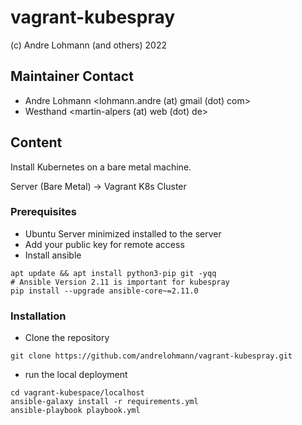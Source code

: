 # vagrant-kubespray

 (c) Andre Lohmann (and others) 2022

## Maintainer Contact
  * Andre Lohmann
    <lohmann.andre (at) gmail (dot) com>
  * Westhand
    <martin-alpers (at) web (dot) de>

## Content

Install Kubernetes on a bare metal machine.

Server (Bare Metal) -> Vagrant K8s Cluster

### Prerequisites

  * Ubuntu Server minimized installed to the server
  * Add your public key for remote access
  * Install ansible

```
apt update && apt install python3-pip git -yqq
# Ansible Version 2.11 is important for kubespray
pip install --upgrade ansible-core~=2.11.0
```

### Installation

  * Clone the repository

```
git clone https://github.com/andrelohmann/vagrant-kubespray.git
```

  * run the local deployment

```
cd vagrant-kubespace/localhost
ansible-galaxy install -r requirements.yml
ansible-playbook playbook.yml
